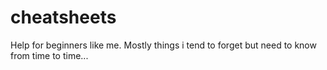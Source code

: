 # cheatsheets

Help for beginners like me. Mostly things i tend to forget but need to know from time to time...

